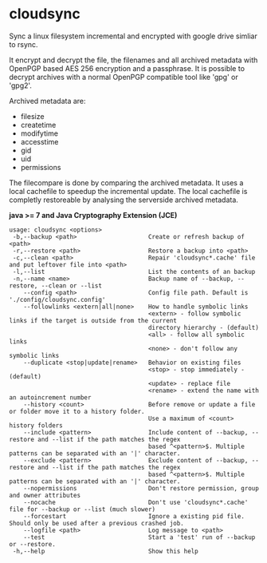 cloudsync
=========

Sync a linux filesystem incremental and encrypted with google drive simliar to rsync.

It encrypt and decrypt the file, the filenames and all archived metadata with OpenPGP based AES 256 encryption and a passphrase. It is possible to decrypt archives with a normal OpenPGP compatible tool like 'gpg' or 'gpg2'.

Archived metadata are:
- filesize
- createtime 
- modifytime
- accesstime
- gid
- uid
- permissions

The filecompare is done by comparing the archived metadata. It uses a local cachefile to speedup the incremental update. The local cachefile is completly restoreable by analysing the serverside archived metadata.

**java >= 7 and Java Cryptography Extension (JCE)**

```
usage: cloudsync <options>
 -b,--backup <path>                    Create or refresh backup of <path>
 -r,--restore <path>                   Restore a backup into <path>
 -c,--clean <path>                     Repair 'cloudsync*.cache' file and put leftover file into <path>
 -l,--list                             List the contents of an backup
 -n,--name <name>                      Backup name of --backup, --restore, --clean or --list
    --config <path>                    Config file path. Default is './config/cloudsync.config'
    --followlinks <extern|all|none>    How to handle symbolic links
                                       <extern> - follow symbolic links if the target is outside from the current
                                       directory hierarchy - (default)
                                       <all> - follow all symbolic links
                                       <none> - don't follow any symbolic links
    --duplicate <stop|update|rename>   Behavior on existing files
                                       <stop> - stop immediately - (default)
                                       <update> - replace file
                                       <rename> - extend the name with an autoincrement number
    --history <count>                  Before remove or update a file or folder move it to a history folder.
                                       Use a maximum of <count> history folders
    --include <pattern>                Include content of --backup, --restore and --list if the path matches the regex
                                       based ^<pattern>$. Multiple patterns can be separated with an '|' character.
    --exclude <pattern>                Exclude content of --backup, --restore and --list if the path matches the regex
                                       based ^<pattern>$. Multiple patterns can be separated with an '|' character.
    --nopermissions                    Don't restore permission, group and owner attributes
    --nocache                          Don't use 'cloudsync*.cache' file for --backup or --list (much slower)
    --forcestart                       Ignore a existing pid file. Should only be used after a previous crashed job.
    --logfile <path>                   Log message to <path>
    --test                             Start a 'test' run of --backup or --restore.
 -h,--help                             Show this help
```
